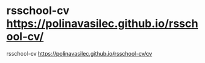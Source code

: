 # rsschool-cv  https://polinavasilec.github.io/rsschool-cv/
rsschool-cv https://polinavasilec.github.io/rsschool-cv/cv
